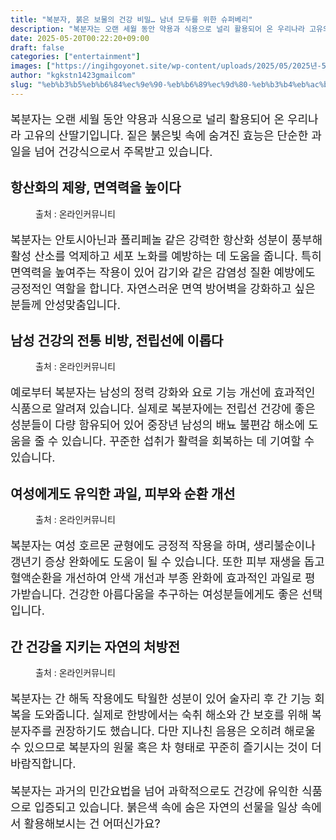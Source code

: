 ```yaml
---
title: "복분자, 붉은 보물의 건강 비밀… 남녀 모두를 위한 슈퍼베리"
description: "복분자는 오랜 세월 동안 약용과 식용으로 널리 활용되어 온 우리나라 고유의 산딸기입니다. 짙은 붉은빛 속에 숨겨진 효능은 단순한 과일을 넘어 건강식으로서 주목받고 있습니다."
date: 2025-05-20T00:22:20+09:00
draft: false
categories: ["entertainment"]
images: ["https://ingihgoyonet.site/wp-content/uploads/2025/05/2025년-5월-20일-오전-12_21_45-683x1024.png", "https://ingihgoyonet.site/wp-content/uploads/2025/05/pexels-chetanvlad-2923157-683x1024.jpg", "https://ingihgoyonet.site/wp-content/uploads/2025/05/pexels-shiny-diamond-3762871-715x1024.jpg", "https://ingihgoyonet.site/wp-content/uploads/2025/05/pexels-olly-3771115-1024x683.jpg"]
author: "kgkstn1423gmailcom"
slug: "%eb%b3%b5%eb%b6%84%ec%9e%90-%eb%b6%89%ec%9d%80-%eb%b3%b4%eb%ac%bc%ec%9d%98-%ea%b1%b4%ea%b0%95-%eb%b9%84%eb%b0%80-%eb%82%a8%eb%85%80-%eb%aa%a8%eb%91%90%eb%a5%bc-%ec%9c%84%ed%95%9c-%ec%8a%88"
---
```


<p style="font-size:18px">복분자는 오랜 세월 동안 약용과 식용으로 널리 활용되어 온 우리나라 고유의 산딸기입니다. 짙은 붉은빛 속에 숨겨진 효능은 단순한 과일을 넘어 건강식으로서 주목받고 있습니다.</p> <h2 >항산화의 제왕, 면역력을 높이다</h2> <figure ><img src="https://ingihgoyonet.site/wp-content/uploads/2025/05/2025년-5월-20일-오전-12_21_45-683x1024.png" alt="" style="aspect-ratio:16/9;object-fit:cover"/><figcaption >출처 : 온라인커뮤니티</figcaption></figure> <p style="font-size:18px">복분자는 안토시아닌과 폴리페놀 같은 강력한 항산화 성분이 풍부해 활성 산소를 억제하고 세포 노화를 예방하는 데 도움을 줍니다. 특히 면역력을 높여주는 작용이 있어 감기와 같은 감염성 질환 예방에도 긍정적인 역할을 합니다. 자연스러운 면역 방어벽을 강화하고 싶은 분들께 안성맞춤입니다.</p> <h2 >남성 건강의 전통 비방, 전립선에 이롭다</h2> <figure ><img src="https://ingihgoyonet.site/wp-content/uploads/2025/05/pexels-chetanvlad-2923157-683x1024.jpg" alt="" style="aspect-ratio:16/9;object-fit:cover"/><figcaption >출처 : 온라인커뮤니티</figcaption></figure> <p style="font-size:18px">예로부터 복분자는 남성의 정력 강화와 요로 기능 개선에 효과적인 식품으로 알려져 있습니다. 실제로 복분자에는 전립선 건강에 좋은 성분들이 다량 함유되어 있어 중장년 남성의 배뇨 불편감 해소에 도움을 줄 수 있습니다. 꾸준한 섭취가 활력을 회복하는 데 기여할 수 있습니다.</p> <h2 >여성에게도 유익한 과일, 피부와 순환 개선</h2> <figure ><img src="https://ingihgoyonet.site/wp-content/uploads/2025/05/pexels-shiny-diamond-3762871-715x1024.jpg" alt="" style="aspect-ratio:16/9;object-fit:cover"/><figcaption >출처 : 온라인커뮤니티</figcaption></figure> <p style="font-size:18px">복분자는 여성 호르몬 균형에도 긍정적 작용을 하며, 생리불순이나 갱년기 증상 완화에도 도움이 될 수 있습니다. 또한 피부 재생을 돕고 혈액순환을 개선하여 안색 개선과 부종 완화에 효과적인 과일로 평가받습니다. 건강한 아름다움을 추구하는 여성분들에게도 좋은 선택입니다.</p> <h2 >간 건강을 지키는 자연의 처방전</h2> <figure ><img src="https://ingihgoyonet.site/wp-content/uploads/2025/05/pexels-olly-3771115-1024x683.jpg" alt="" style="aspect-ratio:16/9;object-fit:cover"/><figcaption >출처 : 온라인커뮤니티</figcaption></figure> <p style="font-size:18px">복분자는 간 해독 작용에도 탁월한 성분이 있어 술자리 후 간 기능 회복을 도와줍니다. 실제로 한방에서는 숙취 해소와 간 보호를 위해 복분자주를 권장하기도 했습니다. 다만 지나친 음용은 오히려 해로울 수 있으므로 복분자의 원물 혹은 차 형태로 꾸준히 즐기시는 것이 더 바람직합니다.</p> <p style="font-size:18px">복분자는 과거의 민간요법을 넘어 과학적으로도 건강에 유익한 식품으로 입증되고 있습니다. 붉은색 속에 숨은 자연의 선물을 일상 속에서 활용해보시는 건 어떠신가요?</p>